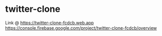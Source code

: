 # twitter-clone
Link @ https://twitter-clone-fcdcb.web.app
https://console.firebase.google.com/project/twitter-clone-fcdcb/overview
